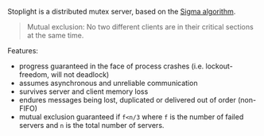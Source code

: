 Stoplight is a distributed mutex server, based on the [Sigma algorithm](http://research.microsoft.com/pubs/69214/sigma_prdc05.pdf).

> Mutual exclusion: No two different clients are in their critical sections at the same time.

Features:
* progress guaranteed in the face of process crashes (i.e. lockout-freedom, will not deadlock)
* assumes asynchronous and unreliable communication 
* survives server and client memory loss
* endures messages being lost, duplicated or delivered out of order (non-FIFO)
* mutual exclusion guaranteed if `f<n/3` where `f` is the number of failed servers and `n` is the total number of servers.

